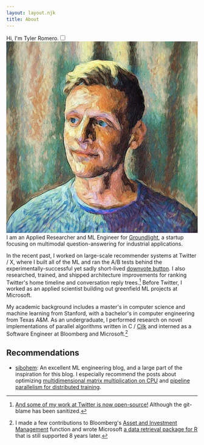 ```yaml
---
layout: layout.njk
title: About
---
```


<p>Hi, I'm Tyler Romero.<label for="1" class="margin-toggle sidenote-number"></label><input type="checkbox" id="1" class="margin-toggle" /><span class="sidenote"><img src="/assets/img/headshop_cropped.jpg" alt="me" class="profile-picture" /></span> I am an Applied Researcher and ML Engineer for <a href="https://www.groundlight.ai/">Groundlight</a>, a startup focusing on multimodal question-answering for industrial applications.

In the recent past, I worked on large-scale recommender systems at Twitter / X, where I built all of the ML and ran the A/B tests behind the experimentally-successful yet sadly short-lived [downvote button](https://techcrunch.com/2021/07/21/twitter-tests-reddit-style-upvote-and-downvote-buttons/). I also researched, trained, and shipped architecture improvements for ranking Twitter's home timeline and conversation reply trees.[^twitter] Before Twitter, I worked as an applied scientist building out greenfield ML projects at Microsoft.

[^twitter]: [And some of my work at Twitter is now open-source!](https://github.com/twitter/the-algorithm-ml/tree/main/projects/home/recap) Although the git-blame has been sanitized.

My academic background includes a master's in computer science and machine learning from Stanford, with a bachelor's in computer engineering from Texas A&M. As an undergraduate, I performed research on novel implementations of parallel algorithms written in C / [Cilk](https://cilk.mit.edu/programming/) and interned as a Software Engineer at Bloomberg and Microsoft.[^intern]

[^intern]: I made a few contributions to Bloomberg's [Asset and Investment Management](https://www.bloomberg.com/professional/product/asset-and-investment-manager/) function and wrote Microsoft [a data retrieval package for R](https://learn.microsoft.com/en-us/sql/machine-learning/r/ref-r-olapr) that is still supported 8 years later.

## Recommendations
* [sibohem](https://siboehm.com/): An excellent ML engineering blog, and a large part of the inspiration for this blog. I especially recommend the posts about optimizing [multidimensional matrix multiplication on CPU](https://siboehm.com/articles/22/Fast-MMM-on-CPU) and [pipeline parallelism for distributed training](https://siboehm.com/articles/22/pipeline-parallel-training).
